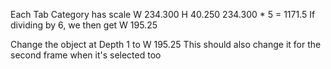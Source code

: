 Each Tab Category has scale W 234.300 H 40.250
234.300 * 5 = 1171.5
If dividing by 6, we then get W 195.25

Change the object at Depth 1 to W 195.25
This should also change it for the second frame when it's selected too